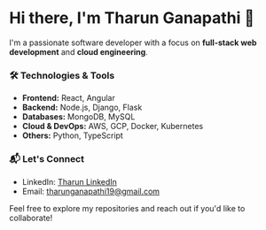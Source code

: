 # Hi there, I'm Tharun Ganapathi 👋

I'm a passionate software developer with a focus on **full-stack web development** and **cloud engineering**.

### 🛠 Technologies & Tools
- **Frontend:** React, Angular
- **Backend:** Node.js, Django, Flask
- **Databases:** MongoDB, MySQL
- **Cloud & DevOps:** AWS, GCP, Docker, Kubernetes
- **Others:** Python, TypeScript


### 📬 Let's Connect
- LinkedIn: [Tharun LinkedIn](https://in.linkedin.com/in/tharun-ganapathi)
- Email: tharunganapathi19@gmail.com

Feel free to explore my repositories and reach out if you'd like to collaborate!
